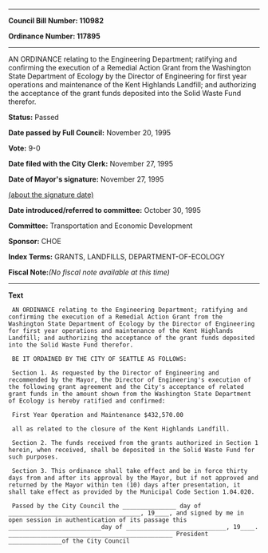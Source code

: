

********

**Council Bill Number: 110982**
   
**Ordinance Number: 117895**
********

 AN ORDINANCE relating to the Engineering Department; ratifying and confirming the execution of a Remedial Action Grant from the Washington State Department of Ecology by the Director of Engineering for first year operations and maintenance of the Kent Highlands Landfill; and authorizing the acceptance of the grant funds deposited into the Solid Waste Fund therefor.

**Status:** Passed
   
**Date passed by Full Council:** November 20, 1995
   
**Vote:** 9-0
   
**Date filed with the City Clerk:** November 27, 1995
   
**Date of Mayor's signature:** November 27, 1995
   
[(about the signature date)](/~public/approvaldate.htm)
   
   
   
**Date introduced/referred to committee:** October 30, 1995
   
**Committee:** Transportation and Economic Development
   
**Sponsor:** CHOE
   
   
**Index Terms:** GRANTS, LANDFILLS, DEPARTMENT-OF-ECOLOGY

**Fiscal Note:**_(No fiscal note available at this time)_

********

**Text**
   
```
 AN ORDINANCE relating to the Engineering Department; ratifying and confirming the execution of a Remedial Action Grant from the Washington State Department of Ecology by the Director of Engineering for first year operations and maintenance of the Kent Highlands Landfill; and authorizing the acceptance of the grant funds deposited into the Solid Waste Fund therefor.

 BE IT ORDAINED BY THE CITY OF SEATTLE AS FOLLOWS:

 Section 1. As requested by the Director of Engineering and recommended by the Mayor, the Director of Engineering's execution of the following grant agreement and the City's acceptance of related grant funds in the amount shown from the Washington State Department of Ecology is hereby ratified and confirmed:

 First Year Operation and Maintenance $432,570.00

 all as related to the closure of the Kent Highlands Landfill.

 Section 2. The funds received from the grants authorized in Section 1 herein, when received, shall be deposited in the Solid Waste Fund for such purposes.

 Section 3. This ordinance shall take effect and be in force thirty days from and after its approval by the Mayor, but if not approved and returned by the Mayor within ten (10) days after presentation, it shall take effect as provided by the Municipal Code Section 1.04.020.

 Passed by the City Council the _______________ day of _____________________________________, 19____, and signed by me in open session in authentication of its passage this __________________________day of ____________________________, 19____. ______________________________________________ President _______________of the City Council

```
